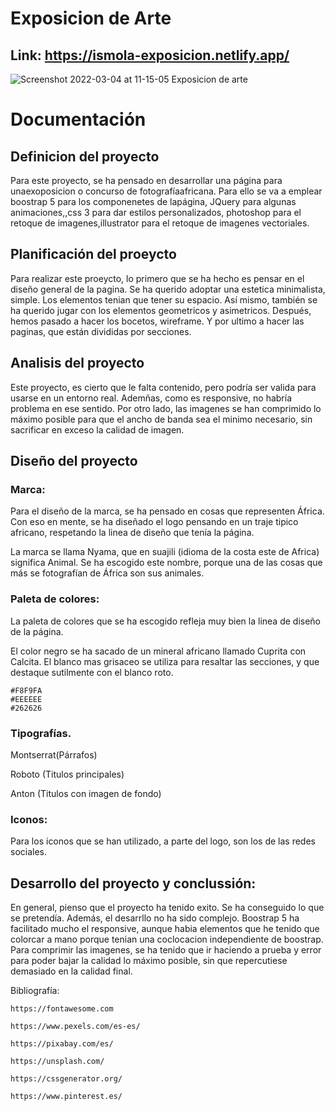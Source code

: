 # Exposicion de Arte
## Link: https://ismola-exposicion.netlify.app/

![Screenshot 2022-03-04 at 11-15-05 Exposicion de arte](https://user-images.githubusercontent.com/60386407/156744629-5aae771b-1c2f-410e-8d0c-967b4e08d9d8.png)

# Documentación

## Definicion del proyecto

Para este proyecto, se ha pensado en
desarrollar una página para unaexoposicion
o concurso de fotografíaafricana. Para ello
se va a emplear boostrap 5 para los
componenetes de lapágina, JQuery para
algunas animaciones,,css 3 para dar estilos
personalizados, photoshop para el retoque
de imagenes,illustrator para el retoque
de imagenes vectoriales.

## Planificación del proeycto

Para realizar este proeycto, lo primero
que se ha hecho es pensar en el diseño
general de la pagina. Se ha querido
adoptar una estetica minimalista, 
simple. Los elementos tenian que tener 
su espacio. Así mismo, también se ha
querido jugar con los elementos
geometricos y asimetricos. Después, hemos
pasado a hacer los bocetos, wireframe.
Y por ultimo a hacer las paginas, que están
divididas por secciones.


## Analisis del proyecto

Este proyecto, es cierto que le falta
contenido, pero podría ser valida para usarse
en un entorno real. Ademñas, como es
responsive, no habría problema en  ese
sentido. Por otro lado, las imagenes se
han comprimido lo máximo posible para que
el ancho de banda sea el minimo necesario,
sin sacrificar en exceso la calidad de imagen.


## Diseño del proyecto


### Marca:

Para el diseño
de la marca,
se ha pensado
en cosas que
representen
África. Con eso
en mente, se ha
diseñado el logo
pensando en un
traje tipico africano, respetando la linea
de diseño que tenía la página.

La marca se llama Nyama, que en suajili
(idioma de la costa este de Africa)
significa Animal. Se ha escogido este 
nombre, porque una de las cosas que más
se fotografían de África son sus animales.

### Paleta de colores:

La paleta de colores que se ha escogido
refleja muy bien la linea de diseño de la
página.

El color negro se ha sacado de un mineral
africano llamado Cuprita con Calcita.
El blanco mas grisaceo se utiliza para 
resaltar las secciones, y que destaque
sutilmente con el blanco roto.

    #F8F9FA
    #EEEEEE
    #262626


### Tipografías.

Montserrat(Párrafos)

Roboto (Titulos principales)

Anton (Titulos con imagen de fondo)

### Iconos:

Para los iconos que se han utilizado, a
parte del logo, son los de las redes
sociales.

## Desarrollo del proyecto y conclussión:

En general, pienso que el proyecto ha
tenido exito. Se ha conseguido lo que 
se pretendía. Además, el desarrllo no ha 
sido complejo. Boostrap 5 ha facilitado
mucho el responsive, aunque habia
elementos que he tenido que colorcar a
mano porque tenian una coclocacion 
independiente de boostrap.
Para comprimir las imagenes, se ha tenido
que ir haciendo a prueba y error para poder
bajar la calidad lo máximo posible, sin que
repercutiese demasiado en la calidad final.


Bibliografía:


    https://fontawesome.com

    https://www.pexels.com/es-es/

    https://pixabay.com/es/

    https://unsplash.com/

    https://cssgenerator.org/

    https://www.pinterest.es/

